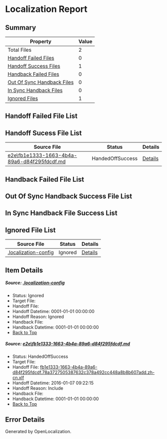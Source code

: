 # <a name='report-top'></a> Localization Report

## Summary
 Property | Value 
 -------- | ----- 
 Total Files | 2
[ Handoff Failed Files ](#handoff-failed-list)| 0
[ Handoff Success Files ](#handoff-success-list)| 1
[ Handback Failed Files ](#handback-failed-list)| 0
[ Out Of Sync Handback Files ](#outofsync-handback-success-list)| 0
[ In Sync Handback Files ](#insync-handback-success-list)| 0
[ Ignored Files ](#ignored-list)| 1

## <a name='handoff-failed-list'></a> Handoff Failed File List

## <a name='handoff-success-list'></a> Handoff Sucess File List
 Source File | Status | Details 
 ----------- | ------ | ------- 
 [e2e\fb1e1333-1663-4b4a-89a6-d84f295fdcdf.md](https://github.com/OpenLocalizationTest/oltest/blob/715d035e5c19dd47ff63829ec3b00eea28b4c664/e2e/fb1e1333-1663-4b4a-89a6-d84f295fdcdf.md) | HandedOffSuccess | [Details](#c3817587f687205cb2ffa5ab9420e32da3357c5e1)

## <a name='handback-failed-list'></a> Handback Failed File List

## <a name='outofsync-handback-success-list'></a> Out Of Sync Handback Success File List

## <a name='insync-handback-success-list'></a> In Sync Handback File Success List

## <a name='ignored-list'></a> Ignored File List
 Source File | Status | Details 
 ----------- | ------ | ------- 
 [.localization-config](https://github.com/OpenLocalizationTest/oltest/blob/715d035e5c19dd47ff63829ec3b00eea28b4c664/.localization-config) | Ignored | [Details](#e4725be8631cbe979bbe0fa8b97cd75f1fd41d4d0)

## Item Details
##### <a name='e4725be8631cbe979bbe0fa8b97cd75f1fd41d4d0'></a> Source: [.localization-config](https://github.com/OpenLocalizationTest/oltest/blob/715d035e5c19dd47ff63829ec3b00eea28b4c664/.localization-config)
* Status: Ignored
* Target File: 
* Handoff File: 
* Handoff Datetime: 0001-01-01 00:00:00
* Handoff Reason: Ignored
* Handback File: 
* Handback Datetime: 0001-01-01 00:00:00
* [Back to Top](#report-top)

##### <a name='c3817587f687205cb2ffa5ab9420e32da3357c5e1'></a> Source: [e2e\fb1e1333-1663-4b4a-89a6-d84f295fdcdf.md](https://github.com/OpenLocalizationTest/oltest/blob/715d035e5c19dd47ff63829ec3b00eea28b4c664/e2e/fb1e1333-1663-4b4a-89a6-d84f295fdcdf.md)
* Status: HandedOffSuccess
* Target File: 
* Handoff File: [fb1e1333-1663-4b4a-89a6-d84f295fdcdf.78a3727505387632c378a492cc448a8b8b607add.zh-cn.xlf](https://github.com/OpenLocalizationTestOrg/olhandoff/blob/a44aca182bf49379b0a19e3c8c94b4c1e892aea4/ol-handoff/OpenLocalizationTestOrg/oltest.zh-cn/yufeih/fb1e1333-1663-4b4a-89a6-d84f295fdcdf.78a3727505387632c378a492cc448a8b8b607add.zh-cn.xlf)
* Handoff Datetime: 2016-01-07 09:22:15
* Handoff Reason: Include
* Handback File: 
* Handback Datetime: 0001-01-01 00:00:00
* [Back to Top](#report-top)


## Error Details

Generated by OpenLocalization.
